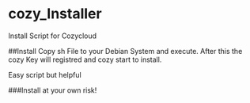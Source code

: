 # cozy_Installer
Install Script for Cozycloud

##Install
Copy sh File to your Debian System and execute.
After this the cozy Key will registred and cozy start to install.

Easy script but helpful


###Install at your own risk!
